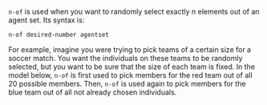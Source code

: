 ﻿`n-of` is used when you want to randomly select exactly n elements out of an agent set. Its syntax is:



```n-of desired-number agentset ```



For example, imagine you were trying to pick teams of a certain size for a soccer match. You want the individuals on these teams to be randomly selected, but  you want to be sure that the size of each team is fixed. In the model below, `n-of` is first used to pick members for the red team out of all 20 possible members. Then, `n-of` is used again to pick members for the blue team out of all not already chosen individuals.
